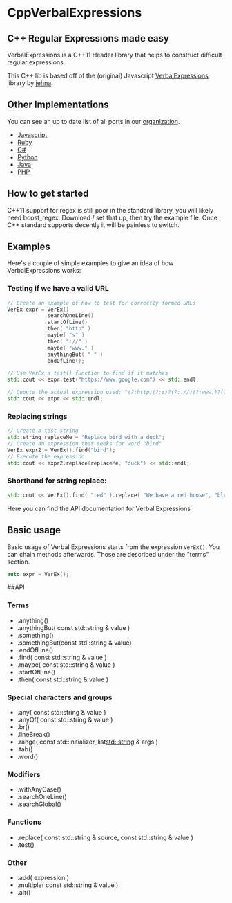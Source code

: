 CppVerbalExpressions
====================


## C++ Regular Expressions made easy
VerbalExpressions is a C++11 Header library that helps to construct difficult regular expressions.

This C++ lib is based off of the (original) Javascript [VerbalExpressions](https://github.com/jehna/VerbalExpressions) library by [jehna](https://github.com/jehna/).

## Other Implementations
You can see an up to date list of all ports in our [organization](https://github.com/VerbalExpressions).
- [Javascript](https://github.com/jehna/VerbalExpressions)
- [Ruby](https://github.com/VerbalExpressions/RubyVerbalExpressions)
- [C#](https://github.com/VerbalExpressions/CSharpVerbalExpressions)
- [Python](https://github.com/VerbalExpressions/PythonVerbalExpressions)
- [Java](https://github.com/VerbalExpressions/JavaVerbalExpressions)
- [PHP](https://github.com/VerbalExpressions/PHPVerbalExpressions)

## How to get started

C++11 support for regex is still poor in the standard library, you will likely need boost_regex.
Download / set that up, then try the example file. Once C++ standard supports <regex> decently it will be painless to switch. 

## Examples

Here's a couple of simple examples to give an idea of how VerbalExpressions works:

### Testing if we have a valid URL

```c++
// Create an example of how to test for correctly formed URLs
VerEx expr = VerEx()
            .searchOneLine()
            .startOfLine()
            .then( "http" )
            .maybe( "s" )
            .then( "://" )
            .maybe( "www." )
            .anythingBut( " " )
            .endOfLine();

// Use VerEx's test() function to find if it matches
std::cout << expr.test("https://www.google.com") << std::endl;

// Ouputs the actual expression used: ^(?:http)(?:s)?(?:://)(?:www.)?(?:[^ ]*)$
std::cout << expr << std::endl;
```

### Replacing strings

```c++
// Create a test string
std::string replaceMe = "Replace bird with a duck";
// Create an expression that seeks for word "bird"
VerEx expr2 = VerEx().find("bird");
// Execute the expression
std::cout << expr2.replace(replaceMe, "duck") << std::endl;
```

### Shorthand for string replace:

```c++
std::cout << VerEx().find( "red" ).replace( "We have a red house", "blue" ) << std::endl;
```




Here you can find the API documentation for Verbal Expressions

## Basic usage
Basic usage of Verbal Expressions starts from the expression `VerEx()`. You can chain methods afterwards. Those are described under the "terms" section.

```c++
auto expr = VerEx();
```

##API 

### Terms
* .anything()
* .anythingBut( const std::string & value )
* .something()
* .somethingBut(const std::string & value)
* .endOfLine()
* .find( const std::string & value )
* .maybe( const std::string & value )
* .startOfLine()
* .then( const std::string & value )

### Special characters and groups
* .any( const std::string & value )
* .anyOf( const std::string & value )
* .br()
* .lineBreak()
* .range( const std::initializer_list<std::string> & args )
* .tab()
* .word()

### Modifiers
* .withAnyCase()
* .searchOneLine()
* .searchGlobal()

### Functions
* .replace( const std::string & source, const std::string & value )
* .test()

### Other
* .add( expression )
* .multiple( const std::string & value )
* .alt()
